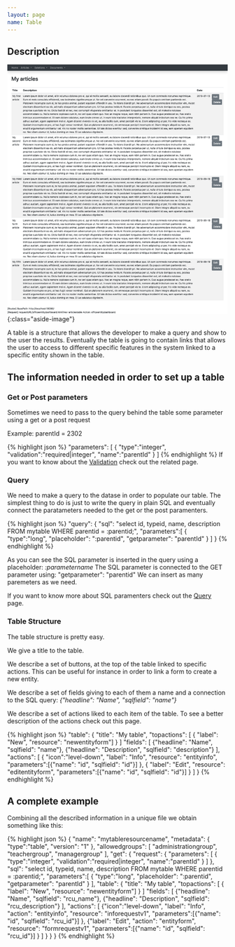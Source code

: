 ```yaml
---
layout: page
name: Table
---
```


## Description

![List](images/tut01-table.png){:class="aside-image"}

A table is a structure that allows the developer to make a query and show to the user the results.
Eventually the table is going to contain links that allows the user to access to different specific features in the system linked to a specific entity shown in the table.

## The information needed in order to set up a table

### Get or Post parameters

Sometimes we need to pass to the query behind the table some parameter using a get or a post request

Example: parentId = 2302

{% highlight json %}
"parameters": [
  { "type":"integer", "validation":"required|integer", "name":"parentId" }
]
{% endhighlight %}
If you want to know about the <a href="{{site.baseurl}}/docs/validation">Validation</a> check out the related page.

### Query

We need to make a query to the datase in order to populate our table.
The simplest thing to do is just to write the query in plain SQL and eventually connect the paratameters needed to the get or the post paramenters.

{% highlight json %}
"query": {
  "sql": "select id, typeid, name, description FROM mytable WHERE parentid = :parentid;",
  "parameters":[
    { "type":"long", "placeholder": ":parentid", "getparameter": "parentId" }
  ]
}
{% endhighlight %}

As you can see the SQL parameter is inserted in the query using a placeholder: *:parametername*
The SQL parameter is connected to the GET parameter using: "getparameter": "parentid"
We can insert as many paremeters as we need.

If you want to know more about SQL paramenters check out the <a href="{{site.baseurl}}/docs/query">Query</a> page.

### Table Structure

The table structure is pretty easy.

We give a title to the table.

We describe a set of buttons, at the top of the table linked to specific actions. This can be useful for instance in order to link a form to create a new entity.

We describe a set of fields giving to each of them a name and a connection to the SQL query: *{"headline": "Name", "sqlfield": "name"}*

We describe a set of actions liked to each item of the table. To see a better description of the actions check out this page.

{% highlight json %}
"table": {
  "title": "My table",
  "topactions": [
    { "label": "New", "resource": "newentityform"] }
  ]
  "fields": [
    {"headline": "Name", "sqlfield": "name"},
    {"headline": "Description", "sqlfield": "description"}
  ],
  "actions": [
    { "icon":"level-down", "label": "Info", "resource": "entityinfo", "parameters":[{"name": "id", "sqlfield": "id"}] },
    { "label": "Edit", "resource": "editentityform", "parameters":[{"name": "id", "sqlfield": "id"}] }
  ]
}
{% endhighlight %}

## A complete example

Combining all the described information in a unique file we obtain something like this:

{% highlight json %}
{
  "name": "mytableresourcename",
  "metadata": { "type":"table", "version": "1" },
  "allowedgroups": [ "administrationgroup", "teachergroup", "managergroup" ],
  "get": {
    "request": {
	  "parameters": [
	    { "type":"integer", "validation":"required|integer", "name":"parentId" }
	  ]
    },
    "sql": "select id, typeid, name, description FROM mytable WHERE parentid = :parentid;",
    "parameters":[
      { "type":"long", "placeholder": ":parentid", "getparameter": "parentId" }
    ],
    "table": {
      "title": "My table",
      "topactions": [
        { "label": "New", "resource": "newentityform"] }
      ]
      "fields": [
        {"headline": "Name", "sqlfield": "rcu_name"},
        {"headline": "Description", "sqlfield": "rcu_description"}
      ],
      "actions": [
        {"icon":"level-down", "label": "Info", "action": "entityinfo", "resource": "inforequestv1", "parameters":[{"name": "id", "sqlfield": "rcu_id"}] },
        {"label": "Edit", "action": "entityform", "resource": "formrequestv1", "parameters":[{"name": "id", "sqlfield": "rcu_id"}] }
      ]
    }
  }
}
{% endhighlight %}

